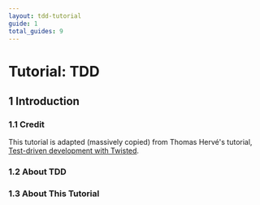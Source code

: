 ```yaml
---
layout: tdd-tutorial
guide: 1
total_guides: 9
---
```

# Tutorial: TDD

## 1 Introduction

### 1.1 Credit

This tutorial is adapted (massively copied) from Thomas Hervé's tutorial,
<a href="http://twistedmatrix.com/documents/current/core/howto/trial.html">Test-driven
development with Twisted</a>.

### 1.2 About TDD

### 1.3 About This Tutorial
